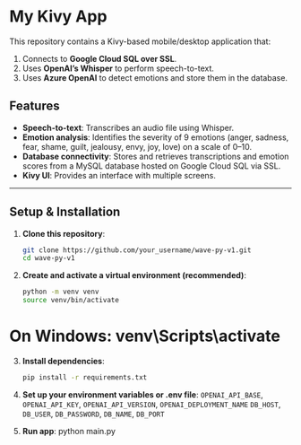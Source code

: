 # My Kivy App

This repository contains a Kivy-based mobile/desktop application that:

1. Connects to **Google Cloud SQL over SSL**.
2. Uses **OpenAI’s Whisper** to perform speech-to-text.
3. Uses **Azure OpenAI** to detect emotions and store them in the database.

## Features

- **Speech-to-text**: Transcribes an audio file using Whisper.
- **Emotion analysis**: Identifies the severity of 9 emotions (anger, sadness, fear, shame, guilt, jealousy, envy, joy, love) on a scale of 0–10.
- **Database connectivity**: Stores and retrieves transcriptions and emotion scores from a MySQL database hosted on Google Cloud SQL via SSL.
- **Kivy UI**: Provides an interface with multiple screens.

---

## Setup & Installation

1. **Clone this repository**:
   ```bash
   git clone https://github.com/your_username/wave-py-v1.git
   cd wave-py-v1

2. **Create and activate a virtual environment (recommended)**:
    ```bash
    python -m venv venv
    source venv/bin/activate
# On Windows: venv\Scripts\activate

3. **Install dependencies**:
    ```bash
    pip install -r requirements.txt

4. **Set up your environment variables or .env file**:
    `OPENAI_API_BASE`, `OPENAI_API_KEY`, `OPENAI_API_VERSION`, `OPENAI_DEPLOYMENT_NAME`
    `DB_HOST`, `DB_USER`, `DB_PASSWORD`, `DB_NAME`, `DB_PORT`

5. **Run app**:
    python main.py
